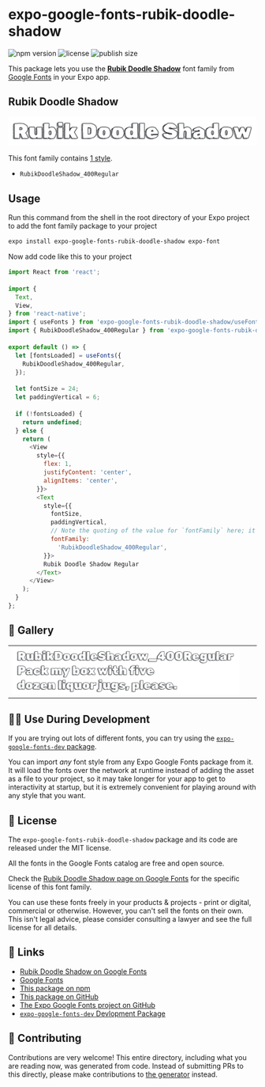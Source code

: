 # expo-google-fonts-rubik-doodle-shadow

![npm version](https://flat.badgen.net/npm/v/expo-google-fonts-rubik-doodle-shadow)
![license](https://flat.badgen.net/github/license/expo/google-fonts)
![publish size](https://flat.badgen.net/packagephobia/install/expo-google-fonts-rubik-doodle-shadow)

This package lets you use the [**Rubik Doodle Shadow**](https://fonts.google.com/specimen/Rubik+Doodle+Shadow) font family from [Google Fonts](https://fonts.google.com/) in your Expo app.

## Rubik Doodle Shadow

![Rubik Doodle Shadow](./font-family.png)

This font family contains [1 style](#-gallery).

- `RubikDoodleShadow_400Regular`

## Usage

Run this command from the shell in the root directory of your Expo project to add the font family package to your project
```sh
expo install expo-google-fonts-rubik-doodle-shadow expo-font
```

Now add code like this to your project
```js
import React from 'react';

import {
  Text,
  View,
} from 'react-native';
import { useFonts } from 'expo-google-fonts-rubik-doodle-shadow/useFonts';
import { RubikDoodleShadow_400Regular } from 'expo-google-fonts-rubik-doodle-shadow/400Regular';

export default () => {
  let [fontsLoaded] = useFonts({
    RubikDoodleShadow_400Regular,
  });

  let fontSize = 24;
  let paddingVertical = 6;

  if (!fontsLoaded) {
    return undefined;
  } else {
    return (
      <View
        style={{
          flex: 1,
          justifyContent: 'center',
          alignItems: 'center',
        }}>
        <Text
          style={{
            fontSize,
            paddingVertical,
            // Note the quoting of the value for `fontFamily` here; it expects a string!
            fontFamily:
              'RubikDoodleShadow_400Regular',
          }}>
          Rubik Doodle Shadow Regular
        </Text>
      </View>
    );
  }
};

```

## 🔡 Gallery


||||
|-|-|-|
|![RubikDoodleShadow_400Regular](.//400Regular/RubikDoodleShadow_400Regular.ttf.png)||||


## 👩‍💻 Use During Development

If you are trying out lots of different fonts, you can try using the [`expo-google-fonts-dev` package](https://github.com/freeboub/google-fonts/tree/master/font-packages/dev#readme).

You can import *any* font style from any Expo Google Fonts package from it. It will load the fonts
over the network at runtime instead of adding the asset as a file to your project, so it may take longer
for your app to get to interactivity at startup, but it is extremely convenient
for playing around with any style that you want.

## 📖 License

The `expo-google-fonts-rubik-doodle-shadow` package and its code are released under the MIT license.

All the fonts in the Google Fonts catalog are free and open source.

Check the [Rubik Doodle Shadow page on Google Fonts](https://fonts.google.com/specimen/Rubik+Doodle+Shadow) for the specific license of this font family.

You can use these fonts freely in your products & projects - print or digital, commercial or otherwise. However, you can't sell the fonts on their own. This isn't legal advice, please consider consulting a lawyer and see the full license for all details.

## 🔗 Links

- [Rubik Doodle Shadow on Google Fonts](https://fonts.google.com/specimen/Rubik+Doodle+Shadow)
- [Google Fonts](https://fonts.google.com/)
- [This package on npm](https://www.npmjs.com/package/expo-google-fonts-rubik-doodle-shadow)
- [This package on GitHub](https://github.com/freeboub/google-fonts/tree/master/font-packages/rubik-doodle-shadow)
- [The Expo Google Fonts project on GitHub](https://github.com/freeboub/google-fonts)
- [`expo-google-fonts-dev` Devlopment Package](https://github.com/freeboub/google-fonts/tree/master/font-packages/dev)

## 🤝 Contributing

Contributions are very welcome! This entire directory, including what you are reading now, was generated from code. Instead of submitting PRs to this directly, please make contributions to [the generator](https://github.com/freeboub/google-fonts/tree/master/packages/generator) instead.
